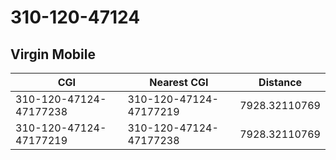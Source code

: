 # 310-120-47124
## Virgin Mobile


| CGI | Nearest CGI | Distance |
|-----|-------------|----------|
| 310-120-47124-47177238 | 310-120-47124-47177219 | 7928.32110769 |
| 310-120-47124-47177219 | 310-120-47124-47177238 | 7928.32110769 |

